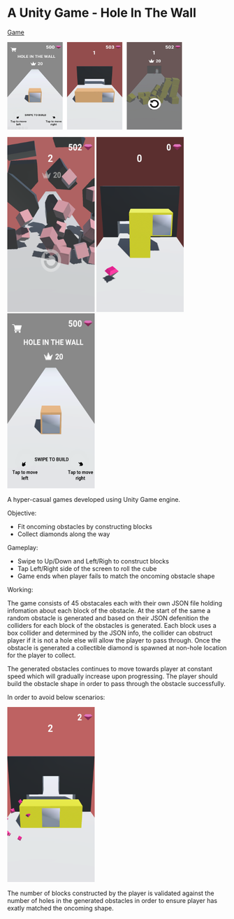 # A Unity Game - Hole In The Wall 

[Game](https://play.google.com/store/apps/details?id=com.SAGamesInc.Holeinthewall)

<img src="/Images/SS-1.png" width="400" height="200"/> 

<img src="/Images/SS-2.png" width="200" height="400"/> <img src="/Images/SS-3.png" width="200" height="400"/> 
 <img src="/Images/SS-5.png" width="200" height="400"/>

A hyper-casual games developed using Unity Game engine.

Objective:
  - Fit oncoming obstacles by constructing blocks
  - Collect diamonds along the way

Gameplay:
  - Swipe to Up/Down and Left/Righ to construct blocks
  - Tap Left/Right side of the screen to roll the cube
  - Game ends when player fails to match the oncoming obstacle shape

Working:
<p> 
The game consists of 45 obstacales each with their own JSON file holding infomation about each block of the obstacle. At the start of the same a random obstacle is generated and based on their JSON defenition the colliders for each block of the obstacles is generated. Each block uses a box collider and determined by the JSON info, the collider can obstruct player if it is not a hole else will allow the player to pass through. Once the obstacle is generated a collectible diamond is spawned at non-hole location for the player to collect.
</p>

<p> 
The generated obstacles continues to move towards player at constant speed which will gradually increase upon progressing. The player should build the obstacle shape in order to pass through the obstacle successfully. 
  
In order to avoid below scenarios:
  
  <img src="/Images/SS-4.png" width="200" height="400"/>

The number of blocks constructed by the player is validated against the number of holes in the generated obstacles in order to ensure player has exatly matched the oncoming shape.
</p>
